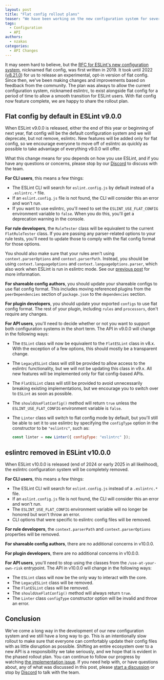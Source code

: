 ```yaml
---
layout: post
title: "Flat config rollout plans"
teaser: "We have been working on the new configuration system for several years. Here's how we plan to roll it out."
tags:
  - Configuration
  - API
authors:
  - nzakas
categories:
  - API Changes
---
```


It may seem hard to believe, but the [RFC for ESLint's new configuration system](https://github.com/eslint/rfcs/tree/main/designs/2019-config-simplification), nicknamed flat config, was first written in 2019. It took until 2022 ([v8.21.0](https://eslint.org/blog/2022/08/eslint-v8.21.0-released/)) for us to release an experimental, opt-in version of flat config. Since then, we've been making changes and improvements based on feedback from the community. The plan was always to allow the current configuration system, nicknamed eslintrc, to exist alongside flat config for a period of time to allow a smooth transition for ESLint users. With flat config now feature complete, we are happy to share the rollout plan.

## Flat config by default in ESLint v9.0.0

When ESLint v9.0.0 is released, either the end of this year or beginning of next year, flat config will be the default configuration system and we will deprecate, but not remove, eslintrc. New features will be added only for flat config, so we encourage everyone to move off of eslintrc as quickly as possible to take advantage of everything v9.0.0 will offer.

What this change means for you depends on how you use ESLint, and if you have any questions or concerns, please stop by our [Discord](https://eslint.org/chat) to discuss with the team.

**For CLI users**, this means a few things:

* The ESLint CLI will search for `eslint.config.js` by default instead of a `.eslintrc.*` file.
* If an `eslint.config.js` file is not found, the CLI will consider this an error and won't run.
* If you want to use eslintrc, you'll need to set the `ESLINT_USE_FLAT_CONFIG` environment variable to `false`. When you do this, you'll get a deprecation warning in the console.

**For rule developers**, the `RuleTester` class will be equivalent to the current `FlatRuleTester` class. If you are passing any parser-related options to your rule tests, you'll need to update those to comply with the flat config format for those options.

You should also make sure that your rules aren't using `context.parserOptions` and `context.parserPath`. Instead, you should be using `context.languageOptions` and `context.languageOptions.parser`, which also work when ESLint is run in eslintrc mode. See our [previous post](https://eslint.org/blog/2023/09/preparing-custom-rules-eslint-v9/) for more information.

**For shareable config authors**, you should update your shareable configs to use flat config format. This includes moving referenced plugins from the `peerDependencies` section of `package.json` to the `dependencies` section.

**For plugin developers**, you should update your exported `configs` to use flat config format. The rest of your plugin, including `rules` and `processors`, don't require any changes.

**For API users**, you'll need to decide whether or not you want to support both configuration systems in the short term. The API in v9.0.0 will change in the following ways:

* The `ESLint` class will now be equivalent to the `FlatESLint` class in v8.x. With the exception of a few options, this should mostly be a transparent change.
* The `LegacyESLint` class will still be provided to allow access to the eslintrc functionality, but we will not be updating this class in v9.x. All new features will be implemented only for flat config-based APIs.
* The `FlatESLint` class will still be provided to avoid unnecessarily breaking existing implementations, but we encourage you to switch over to `ESLint` as soon as possible.
* The `shouldUseFlatConfig()` method will return `true` unless the `ESLINT_USE_FLAT_CONFIG` environment variable is `false`.
* The `Linter` class will switch to flat config mode by default, but you'll still be able to set it to use eslintrc by specifying the `configType` option in the constructor to be `"eslintrc"`, such as:

    ```js
    const linter = new Linter({ configType: "eslintrc" });
    ```

## eslintrc removed in ESLint v10.0.0

When ESLint v10.0.0 is released (end of 2024 or early 2025 in all likelihood), the eslintrc configuration system will be completely removed.

**For CLI users**, this means a few things:

* The ESLint CLI will search for `eslint.config.js` instead of a `.eslintrc.*` file.
* If an `eslint.config.js` file is not found, the CLI will consider this an error and won't run.
* The `ESLINT_USE_FLAT_CONFIG` environment variable will no longer be honored but won't throw an error.
* CLI options that were specific to eslintrc config files will be removed.

**For rule developers**, the `context.parserPath` and `context.parserOptions` properties will be removed.

**For shareable config authors**, there are no additional concerns in v10.0.0.

**For plugin developers**, there are no additional concerns in v10.0.0.

**For API users**, you'll need to stop using the classes from the `/use-at-your-own-risk` entrypoint. The API in v10.0.0 will change in the following ways:

* The `ESLint` class will now be the only way to interact with the core.
* The `LegacyESLint` class will be removed.
* The `FlatESLint` class will be removed.
* The `shouldUseFlatConfig()` method will always return `true`.
* The `Linter` class `configType` constructor option will be invalid and throw an error.

## Conclusion

We've come a long way in the development of our new configuration system and we still have a long way to go. This is an intentionally slow rollout to make sure that everyone can comfortably update their config files with as little disruption as possible. Shifting an entire ecosystem over to a new API is a responsibility we take seriously, and we hope that is evident in the phased rollout plan. You can continue to follow our progress by watching [the implementation issue](https://github.com/eslint/eslint/issues/13481). If you need help with, or have questions about, any of what was discussed in this post, please [start a discussion](https://github.com/eslint/eslint/discussions/new) or stop by [Discord](https://eslint.org/chat) to talk with the team.
